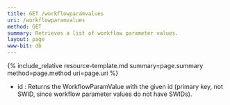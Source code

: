 ```yaml
---
title: GET /workflowparamvalues
uri: /workflowparamvalues
method: GET
summary: Retrieves a list of workflow parameter values.
layout: page
www-bit: db
---
```


{% include_relative resource-template.md summary=page.summary method=page.method uri=page.uri %}


* id
: Returns the WorkflowParamValue with the given id (primary key, not SWID, since workflow parameter values do not have SWIDs).
